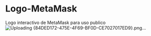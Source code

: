 # Logo-MetaMask
Logo interactivo de MetaMask para uso publico
![Uploading {84DED172-475E-4F69-BF0D-CE7027017ED9}.png…]()

